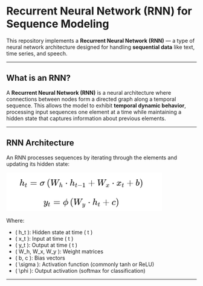 # Recurrent Neural Network (RNN) for Sequence Modeling  

This repository implements a **Recurrent Neural Network (RNN)** — a type of neural network architecture designed for handling **sequential data** like text, time series, and speech.  

---

## What is an RNN?

A **Recurrent Neural Network (RNN)** is a neural architecture where connections between nodes form a directed graph along a temporal sequence. This allows the model to exhibit **temporal dynamic behavior**, processing input sequences one element at a time while maintaining a hidden state that captures information about previous elements.  

---

## RNN Architecture  

An RNN processes sequences by iterating through the elements and updating its hidden state:  


![RNN Architecture](https://github.com/BalajiKudumu/Recurent-Neural-Network-Sentimental_Analysis/blob/main/RNN.png?raw=true)

Where:
- \( h_t \): Hidden state at time \( t \)  
- \( x_t \): Input at time \( t \)  
- \( y_t \): Output at time \( t \)  
- \( W_h, W_x, W_y \): Weight matrices  
- \( b, c \): Bias vectors  
- \( \sigma \): Activation function (commonly tanh or ReLU)  
- \( \phi \): Output activation (softmax for classification)

---


